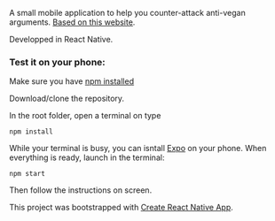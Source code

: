 A small mobile application to help you counter-attack anti-vegan arguments. [Based on this website](https://theveganspeak.com/guide/).

Developped in React Native.

### Test it on your phone:

Make sure you have [npm installed](https://www.npmjs.com/get-npm)

Download/clone the repository.

In the root folder, open a terminal on type
```
npm install
```
While your terminal is busy, you can isntall [Expo](https://expo.io/) on your phone.
When everything is ready, launch in the terminal:
```
npm start
```
Then follow the instructions on screen. 


This project was bootstrapped with [Create React Native App](https://github.com/react-community/create-react-native-app).
